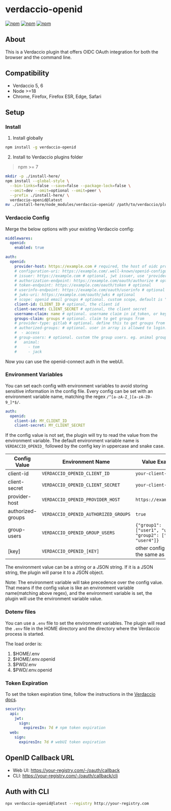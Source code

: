 # verdaccio-openid

[![npm](https://img.shields.io/npm/v/verdaccio-openid.svg)](https://www.npmjs.com/package/verdaccio-openid)
[![npm](https://img.shields.io/npm/dt/verdaccio-openid.svg)](https://www.npmjs.com/package/verdaccio-openid)
[![npm](https://img.shields.io/npm/l/verdaccio-openid.svg)](https://www.npmjs.com/package/verdaccio-openid)

## About

This is a Verdaccio plugin that offers OIDC OAuth integration for both the browser and the command line.

## Compatibility

- Verdaccio 5, 6
- Node >=18
- Chrome, Firefox, Firefox ESR, Edge, Safari

## Setup

### Install

1. Install globally

```sh
npm install -g verdaccio-openid
```

2. Install to Verdaccio plugins folder

> npm >= 7

```bash
mkdir -p ./install-here/
npm install --global-style \
  --bin-links=false --save=false --package-lock=false \
  --omit=dev --omit=optional --omit=peer \
  --prefix ./install-here/ \
  verdaccio-openid@latest
mv ./install-here/node_modules/verdaccio-openid/ /path/to/verdaccio/plugins/
```

### Verdaccio Config

Merge the below options with your existing Verdaccio config:

```yml
middlewares:
  openid:
    enabled: true

auth:
  openid:
    provider-host: https://example.com # required, the host of oidc provider
    # configuration-uri: https://example.com/.well-known/openid-configuration # optional
    # issuer: https://example.com # optional, jwt issuer, use 'provider-host' when empty
    # authorization-endpoint: https://example.com/oauth/authorize # optional
    # token-endpoint: https://example.com/oauth/token # optional
    # userinfo-endpoint: https://example.com/oauth/userinfo # optional
    # jwks-uri: https://example.com/oauth/jwks # optional
    # scope: openid email groups # optional. custom scope, default is "openid"
    client-id: CLIENT_ID # optional, the client id
    client-secret: CLIENT_SECRET # optional, the client secret
    username-claim: name # optional. username claim in id_token, or key to get username in userinfo endpoint response, default is "sub"
    groups-claim: groups # optional. claim to get groups from
    # provider-type: gitlab # optional. define this to get groups from gitlab api
    # authorized-groups: # optional. user in array is allowed to login. use true to ensure user have at least one group, false means no groups check
    #  - access
    # group-users: # optional. custom the group users. eg. animal group has user tom and jack. if set, 'groups-claim' and 'provider-type' take no effect
    #   animal:
    #     - tom
    #     - jack
```

Now you can use the openid-connect auth in the webUI.

### Environment Variables

You can set each config with environment variables to avoid storing sensitive information in the config file.
Every config can be set with an environment variable name, matching the regex `/^[a-zA-Z_][a-zA-Z0-9_]*$/`.

```yaml
auth:
  openid:
    client-id: MY_CLIENT_ID
    client-secret: MY_CLIENT_SECRET
```

If the config value is not set, the plugin will try to read the value from the environment variable.
The default environment variable name is `VERDACCIO_OPENID_` followed by the config key in uppercase and snake case.

| Config Value      | Environment Name                     | Value Example                                                  |
| ----------------- | ------------------------------------ | -------------------------------------------------------------- |
| client-id         | `VERDACCIO_OPENID_CLIENT_ID`         | `your-client-id`                                               |
| client-secret     | `VERDACCIO_OPENID_CLIENT_SECRET`     | `your-client-secret`                                           |
| provider-host     | `VERDACCIO_OPENID_PROVIDER_HOST`     | `https://example.com`                                          |
| authorized-groups | `VERDACCIO_OPENID_AUTHORIZED_GROUPS` | `true`                                                         |
| group-users       | `VERDACCIO_OPENID_GROUP_USERS`       | `{"group1": ["user1", "user2"], "group2": ["user3", "user4"]}` |
| [key]             | `VERDACCIO_OPENID_[KEY]`             | other config value is the same as above                        |

The environment value can be a string or a JSON string. If it is a JSON string, the plugin will parse it to a JSON object.

Note: The environment variable will take precedence over the config value. That means if the config value is like an environment variable name(matching above regex), and the environment variable is set, the plugin will use the environment variable value.

### Dotenv files

You can use a `.env` file to set the environment variables. The plugin will read the `.env` file in the HOME directory and the directory where the Verdaccio process is started.

The load order is:

1. $HOME/.env
2. $HOME/.env.openid
3. $PWD/.env
4. $PWD/.env.openid


### Token Expiration

To set the token expiration time, follow the instructions in the [Verdaccio docs](https://verdaccio.org/docs/configuration#security).

```yml
security:
  api:
    jwt:
      sign:
        expiresIn: 7d # npm token expiration
  web:
    sign:
      expiresIn: 7d # webUI token expiration
```

## OpenID Callback URL

- Web UI: https://your-registry.com/-/oauth/callback
- CLI: https://your-registry.com/-/oauth/callback/cli

## Auth with CLI

```sh
npx verdaccio-openid@latest --registry http://your-registry.com
```
